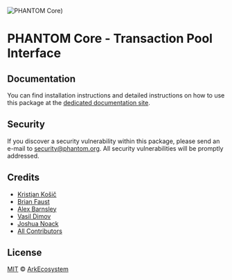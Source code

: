 ![PHANTOM Core](https://i.imgur.com/dPHOKrL.jpg))

# PHANTOM Core - Transaction Pool Interface

## Documentation

You can find installation instructions and detailed instructions on how to use this package at the [dedicated documentation site](https://docs.phantom.org/guidebook/core/plugins/core-transaction-pool.html).

## Security

If you discover a security vulnerability within this package, please send an e-mail to security@phantom.org. All security vulnerabilities will be promptly addressed.

## Credits

-   [Kristjan Košič](https://github.com/kristjank)
-   [Brian Faust](https://github.com/faustbrian)
-   [Alex Barnsley](https://github.com/alexbarnsley)
-   [Vasil Dimov](https://github.com/vasild)
-   [Joshua Noack](https://github.com/supaiku0)
-   [All Contributors](../../../../contributors)

## License

[MIT](LICENSE) © [ArkEcosystem](https://ark.io)
